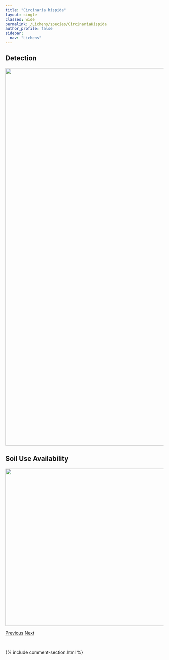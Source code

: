 ```yaml
---
title: "Circinaria hispida"
layout: single
classes: wide
permalink: /Lichens/species/CircinariaHispida
author_profile: false
sidebar:
  nav: "Lichens"
---
```


<h2>Detection</h2>

<a href="https://drive.google.com/uc?export=view&id=1FBW-cVxJw9-U1K46lKJxz2qOW1sKV68P">
<img src="https://drive.google.com/uc?export=view&id=1FBW-cVxJw9-U1K46lKJxz2qOW1sKV68P" height = "1200" width = "800">
</a>


<h2>Soil Use Availability</h2>

<a href="https://drive.google.com/uc?export=view&id=1AhxS-zB0TN3AR5e9kCEHlOuBIm07Lf0F">
<img src="https://drive.google.com/uc?export=view&id=1AhxS-zB0TN3AR5e9kCEHlOuBIm07Lf0F" height = "500" width = "1000">
</a>


<a href="/DevelopmentWebsite/Lichens/species/ChaenothecopsisViridireagens" class="pagination--pager" title="Chaenothecopsis viridireagens">Previous</a> <a href="/DevelopmentWebsite/Lichens/species/CladoniaAcuminata" class="pagination--pager" title="Cladonia acuminata">Next</a>

<p>&nbsp;</p>

{% include comment-section.html %}
